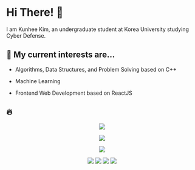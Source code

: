 <h3 align="center">
  
# Hi There! 👋

I am Kunhee Kim, an undergraduate student at Korea University studying Cyber Defense.

## 🔮 My current interests are...

- Algorithms, Data Structures, and Problem Solving based on C++

- Machine Learning

- Frontend Web Development based on ReactJS
    
## 🔥
  
<p align="center">  
  <img src="https://github-readme-stats.vercel.app/api?username=kunheekimkr&show_icons=true&theme=swift">
</p>    

<p align="center">  
  <img src="http://mazassumnida.wtf/api/v2/generate_badge?boj=2002tony">
</p>  
  

<p align="center">    
    <img src="https://cf.leed.at?id=kunheekim">
  </p>
  
 <p align="center">    
    <img src="https://road-to-kaggle-grandmaster.vercel.app/api/badges/kunheekimkr/competition/light">
    <img src="https://road-to-kaggle-grandmaster.vercel.app/api/badges/kunheekimkr/dataset/light">
    <img src="https://road-to-kaggle-grandmaster.vercel.app/api/badges/kunheekimkr/notebook/light">
    <img src="https://road-to-kaggle-grandmaster.vercel.app/api/badges/kunheekimkr/discussion/light">
  </p>
  
